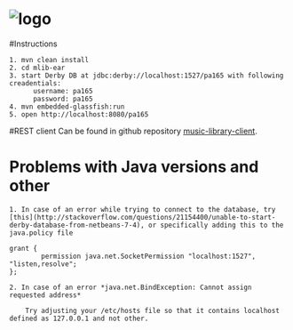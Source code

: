 ![logo](https://raw.github.com/ibek/music-library/master/mlib-web/src/main/webapp/resources/logo.png)
=============

#Instructions

    1. mvn clean install
    2. cd mlib-ear
    3. start Derby DB at jdbc:derby://localhost:1527/pa165 with following creadentials: 
          username: pa165
          password: pa165
    4. mvn embedded-glassfish:run
    5. open http://localhost:8080/pa165

#REST client
Can be found in github repository [music-library-client](https://github.com/tomparys/music-library-client).

# Problems with Java versions and other
    1. In case of an error while trying to connect to the database, try [this](http://stackoverflow.com/questions/21154400/unable-to-start-derby-database-from-netbeans-7-4), or specifically adding this to the java.policy file

	grant {
        	permission java.net.SocketPermission "localhost:1527", "listen,resolve";
	};

    2. In case of an error *java.net.BindException: Cannot assign requested address*

        Try adjusting your /etc/hosts file so that it contains localhost defined as 127.0.0.1 and not other.
